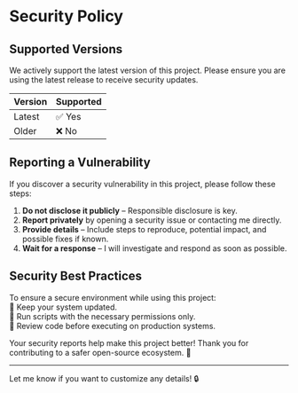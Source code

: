 # Security Policy  

## Supported Versions  
We actively support the latest version of this project. Please ensure you are using the latest release to receive security updates.  

| Version | Supported          |  
|---------|------------------|  
| Latest  | ✅ Yes            |  
| Older   | ❌ No             |  

## Reporting a Vulnerability  
If you discover a security vulnerability in this project, please follow these steps:  

1. **Do not disclose it publicly** – Responsible disclosure is key.  
2. **Report privately** by opening a security issue or contacting me directly.  
3. **Provide details** – Include steps to reproduce, potential impact, and possible fixes if known.  
4. **Wait for a response** – I will investigate and respond as soon as possible.  

## Security Best Practices  
To ensure a secure environment while using this project:  
🔹 Keep your system updated.  
🔹 Run scripts with the necessary permissions only.  
🔹 Review code before executing on production systems.  

Your security reports help make this project better! Thank you for contributing to a safer open-source ecosystem. 🚀  

---

Let me know if you want to customize any details! 🔒
